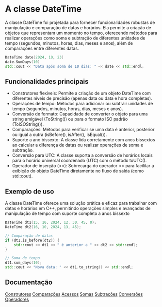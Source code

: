 # A classe DateTime
A classe DateTime foi projetada para fornecer funcionalidades robustas de manipulação e comparação de datas e horários. Ela permite a criação de objetos que representam um momento no tempo, oferecendo métodos para realizar operações como soma e subtração de diferentes unidades de tempo (segundos, minutos, horas, dias, meses e anos), além de comparações entre diferentes datas.

```c++
DateTime date(2024, 10, 23)
date.SumDays(10)
std::cout << "Data após soma de 10 dias: " << date << std::endl;
```

## Funcionalidades principais
- Construtores flexíveis: Permite a criação de um objeto DateTime com diferentes níveis de precisão (apenas data ou data e hora completas).
- Operações de tempo: Métodos para adicionar ou subtrair unidades de tempo (segundos, minutos, horas, dias, meses e anos).
- Conversão de formato: Capacidade de converter o objeto para uma string amigável (ToString()) ou para o formato ISO padrão (ToISOString()).
- Comparações: Métodos para verificar se uma data é anterior, posterior ou igual a outra (isBefore(), isAfter(), isEqual()).
- Suporte a ano bissexto: A classe lida corretamente com anos bissextos ao calcular a diferença de datas ou realizar operações de soma e subtração.
- Conversão para UTC: A classe suporta a conversão de horários locais para o horário universal coordenado (UTC) com o método toUTC().
- Operador de inserção (<<): Sobrecarga do operador << para facilitar a exibição do objeto DateTime diretamente no fluxo de saída (como std::cout).

## Exemplo de uso
A classe DateTime oferece uma solução prática e eficaz para trabalhar com datas e horários em C++, permitindo operações simples e avançadas de manipulação de tempo com suporte completo a anos bissexto

```c++
DateTime dt1(15, 10, 2024, 12, 30, 45, 0);
DateTime dt2(16, 10, 2024, 13, 45);

// Comparação de datas
if (dt1.is_before(dt2)) {
    std::cout << dt1 << " é anterior a " << dt2 << std::endl;
}

// Soma de tempo
dt1.sum_days(10);
std::cout << "Nova data: " << dt1.to_string() << std::endl;
```

## Documentação

<a href="constructors.md">Construtores</a>
<a href="comparacoes.md">Comparações</a>
<a href="acessos.md">Acessos</a>
<a href="soma.md">Somas</a>
<a href="sub.md">Subtrações</a>
<a href="conversoes.md">Conversões</a>
<a href="operadores.md">Operadores</a>